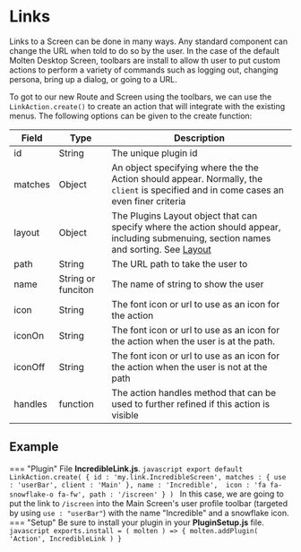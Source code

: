# Links

Links to a Screen can be done in many ways. Any standard component can change the URL when told to do so by the user. In the case of the default Molten Desktop Screen, toolbars are install to allow th user to put custom actions to perform a variety of commands such as logging out, changing persona, bring up a dialog, or going to a URL. 

To got to our new Route and Screen using the toolbars, we can use the `LinkAction.create()` to create an action that will integrate with the existing menus. The following options can be given to the create function:

| Field | Type | Description |
|-------|------|-------------|
| id | String | The unique plugin id |
| matches | Object | An object specifying where the the Action should appear. Normally, the `client` is specified and in come cases an even finer criteria |
| layout | Object | The Plugins Layout object that can specify where the action should appear, including submenuing, section names and sorting. See [Layout](/docs/plugins/layout/) |
| path | String | The URL path to take the user to |
| name | String or funciton | The name of string to show the user |
| icon | String | The font icon or url to use as an icon for the action |
| iconOn | String | The font icon or url to use as an icon for the action when the user is at the path. |
| iconOff | String | The font icon or url to use as an icon for the action when the user is not at the path |
| handles | function | The action handles method that can be used to further refined if this action is visible |

## Example

=== "Plugin"
    File **IncredibleLink.js**.
    ```javascript
      export default LinkAction.create( {
        id : 'my.link.IncredibleScreen',
        matches : { use : 'userBar', client : 'Main' },
        name : 'Incredible', 
        icon : 'fa fa-snowflake-o fa-fw',
        path : '/iscreen'
      } )
    ```
    In this case, we are going to put the link to `/iscreen` into the Main Screen's user profile toolbar (targeted by using `use : "userBar"`) with the name "Incredible" and a snowflake icon.
=== "Setup"
    Be sure to install your plugin in your **PluginSetup.js** file.
    ``` javascript
      exports.install = ( molten ) => {
        molten.addPlugin( 'Action', IncredibleLink )
      }
    ```
